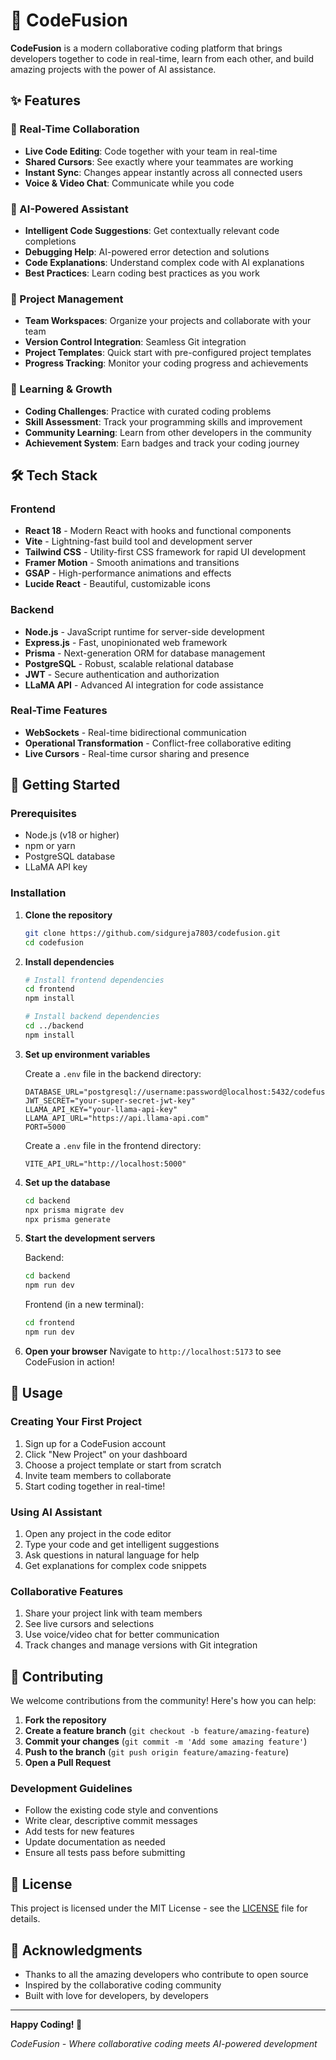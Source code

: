 # 🚀 CodeFusion

**CodeFusion** is a modern collaborative coding platform that brings developers together to code in real-time, learn from each other, and build amazing projects with the power of AI assistance.

## ✨ Features

### 🤝 Real-Time Collaboration
- **Live Code Editing**: Code together with your team in real-time
- **Shared Cursors**: See exactly where your teammates are working
- **Instant Sync**: Changes appear instantly across all connected users
- **Voice & Video Chat**: Communicate while you code

### 🤖 AI-Powered Assistant
- **Intelligent Code Suggestions**: Get contextually relevant code completions
- **Debugging Help**: AI-powered error detection and solutions
- **Code Explanations**: Understand complex code with AI explanations
- **Best Practices**: Learn coding best practices as you work

### 📁 Project Management
- **Team Workspaces**: Organize your projects and collaborate with your team
- **Version Control Integration**: Seamless Git integration
- **Project Templates**: Quick start with pre-configured project templates
- **Progress Tracking**: Monitor your coding progress and achievements

### 🎯 Learning & Growth
- **Coding Challenges**: Practice with curated coding problems
- **Skill Assessment**: Track your programming skills and improvement
- **Community Learning**: Learn from other developers in the community
- **Achievement System**: Earn badges and track your coding journey

## 🛠️ Tech Stack

### Frontend
- **React 18** - Modern React with hooks and functional components
- **Vite** - Lightning-fast build tool and development server
- **Tailwind CSS** - Utility-first CSS framework for rapid UI development
- **Framer Motion** - Smooth animations and transitions
- **GSAP** - High-performance animations and effects
- **Lucide React** - Beautiful, customizable icons

### Backend
- **Node.js** - JavaScript runtime for server-side development
- **Express.js** - Fast, unopinionated web framework
- **Prisma** - Next-generation ORM for database management
- **PostgreSQL** - Robust, scalable relational database
- **JWT** - Secure authentication and authorization
- **LLaMA API** - Advanced AI integration for code assistance

### Real-Time Features
- **WebSockets** - Real-time bidirectional communication
- **Operational Transformation** - Conflict-free collaborative editing
- **Live Cursors** - Real-time cursor sharing and presence

## 🚀 Getting Started

### Prerequisites
- Node.js (v18 or higher)
- npm or yarn
- PostgreSQL database
- LLaMA API key

### Installation

1. **Clone the repository**
   ```bash
   git clone https://github.com/sidgureja7803/codefusion.git
   cd codefusion
   ```

2. **Install dependencies**
   ```bash
   # Install frontend dependencies
   cd frontend
   npm install

   # Install backend dependencies
   cd ../backend
   npm install
   ```

3. **Set up environment variables**
   
   Create a `.env` file in the backend directory:
   ```env
   DATABASE_URL="postgresql://username:password@localhost:5432/codefusion"
   JWT_SECRET="your-super-secret-jwt-key"
   LLAMA_API_KEY="your-llama-api-key"
   LLAMA_API_URL="https://api.llama-api.com"
   PORT=5000
   ```

   Create a `.env` file in the frontend directory:
   ```env
   VITE_API_URL="http://localhost:5000"
   ```

4. **Set up the database**
   ```bash
   cd backend
   npx prisma migrate dev
   npx prisma generate
   ```

5. **Start the development servers**
   
   Backend:
   ```bash
   cd backend
   npm run dev
   ```
   
   Frontend (in a new terminal):
   ```bash
   cd frontend
   npm run dev
   ```

6. **Open your browser**
   Navigate to `http://localhost:5173` to see CodeFusion in action!

## 📖 Usage

### Creating Your First Project
1. Sign up for a CodeFusion account
2. Click "New Project" on your dashboard
3. Choose a project template or start from scratch
4. Invite team members to collaborate
5. Start coding together in real-time!

### Using AI Assistant
1. Open any project in the code editor
2. Type your code and get intelligent suggestions
3. Ask questions in natural language for help
4. Get explanations for complex code snippets

### Collaborative Features
1. Share your project link with team members
2. See live cursors and selections
3. Use voice/video chat for better communication
4. Track changes and manage versions with Git integration

## 🤝 Contributing

We welcome contributions from the community! Here's how you can help:

1. **Fork the repository**
2. **Create a feature branch** (`git checkout -b feature/amazing-feature`)
3. **Commit your changes** (`git commit -m 'Add some amazing feature'`)
4. **Push to the branch** (`git push origin feature/amazing-feature`)
5. **Open a Pull Request**

### Development Guidelines
- Follow the existing code style and conventions
- Write clear, descriptive commit messages
- Add tests for new features
- Update documentation as needed
- Ensure all tests pass before submitting

## 📝 License

This project is licensed under the MIT License - see the [LICENSE](LICENSE) file for details.

## 🙏 Acknowledgments

- Thanks to all the amazing developers who contribute to open source
- Inspired by the collaborative coding community
- Built with love for developers, by developers

---

**Happy Coding! 🎉**

*CodeFusion - Where collaborative coding meets AI-powered development*
